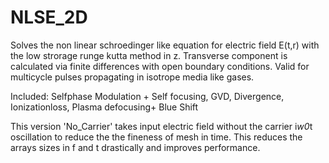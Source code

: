 # NLSE_2D
Solves the non linear schroedinger like equation for electric field E(t,r) with the low strorage runge kutta method in z.
Transverse component is calculated via finite differences with open boundary conditions.
Valid for multicycle pulses propagating in isotrope media like gases.

Included: Selfphase Modulation + Self focusing, GVD, Divergence, Ionizationloss, Plasma defocusing+ Blue Shift

This version 'No_Carrier' takes input electric field without the carrier i*w0*t oscillation to reduce the the fineness of mesh in time. This reduces the arrays sizes in f and t drastically and improves performance. 




